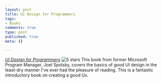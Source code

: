 ```yaml
--- 
layout: post
title: UI Design for Programmers
tags: 
- Books
comments: true
type: post
published: true
meta: {}

---
```

<em><a href="http://www.amazon.com/gp/redirect.html?link_code=ur2&tag=sixdollarchim-20&camp=1789&creative=9325&location=http%3A%2F%2Fwww.amazon.com%2Fgp%2Fproduct%2F1893115941">UI Design for Programmers</a></em> <img src="http://www.brethorsting.com/uidesign/images/stars_5.gif" alt="5 stars" />
  This book from former Microsoft Program Manager, Joel Spolsky, covers the basics of good UI design in the least-dry manner I've ever had the pleasure of reading. This is a fantastic introductory book on creating a good Ux.
